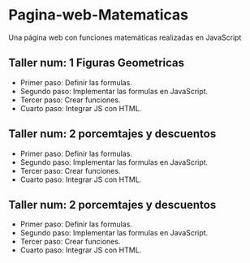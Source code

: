 # Pagina-web-Matematicas
Una página web con funciones matemáticas realizadas en JavaScript

## Taller num: 1 Figuras Geometricas

- Primer paso: Definir las formulas.
- Segundo paso: Implementar las formulas en JavaScript.
- Tercer paso: Crear funciones.
- Cuarto paso: Integrar JS con HTML.
## Taller num: 2 porcemtajes y descuentos

- Primer paso: Definir las formulas.
- Segundo paso: Implementar las formulas en JavaScript.
- Tercer paso: Crear funciones.
- Cuarto paso: Integrar JS con HTML.

## Taller num: 2 porcemtajes y descuentos

- Primer paso: Definir las formulas.
- Segundo paso: Implementar las formulas en JavaScript.
- Tercer paso: Crear funciones.
- Cuarto paso: Integrar JS con HTML.